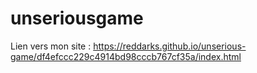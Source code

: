 # unseriousgame
Lien vers mon site : https://reddarks.github.io/unserious-game/df4efccc229c4914bd98cccb767cf35a/index.html
